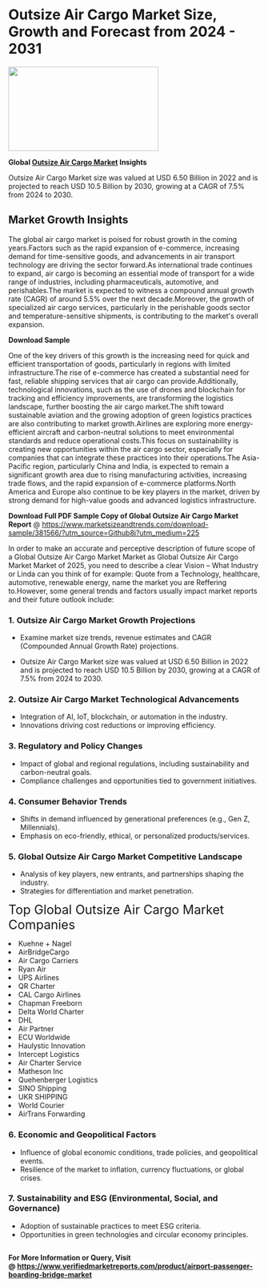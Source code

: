 <H1>Outsize Air Cargo Market Size, Growth and Forecast from 2024 - 2031</H1><img class="aligncenter size-medium wp-image-584254" src="https://thirdeyenews.in/wp-content/uploads/2024/09/Global-Market-Research-300x168.jpeg" alt="" width="300" height="168" /><p><strong>Global&nbsp;<a href="https://www.marketsizeandtrends.com/download-sample/381566/?utm_source=Github8j?utm_medium=225">Outsize Air Cargo Market</a> Insights</strong></p><p>Outsize Air Cargo Market size was valued at USD 6.50 Billion in 2022 and is projected to reach USD 10.5 Billion by 2030, growing at a CAGR of 7.5% from 2024 to 2030.</p><p><h2>Market Growth Insights</h2> <p>The global air cargo market is poised for robust growth in the coming years.Factors such as the rapid expansion of e-commerce, increasing demand for time-sensitive goods, and advancements in air transport technology are driving the sector forward.As international trade continues to expand, air cargo is becoming an essential mode of transport for a wide range of industries, including pharmaceuticals, automotive, and perishables.The market is expected to witness a compound annual growth rate (CAGR) of around 5.5% over the next decade.Moreover, the growth of specialized air cargo services, particularly in the perishable goods sector and temperature-sensitive shipments, is contributing to the market's overall expansion.</p> <p><strong>Download Sample</strong></p> <p>One of the key drivers of this growth is the increasing need for quick and efficient transportation of goods, particularly in regions with limited infrastructure.The rise of e-commerce has created a substantial need for fast, reliable shipping services that air cargo can provide.Additionally, technological innovations, such as the use of drones and blockchain for tracking and efficiency improvements, are transforming the logistics landscape, further boosting the air cargo market.The shift toward sustainable aviation and the growing adoption of green logistics practices are also contributing to market growth.Airlines are exploring more energy-efficient aircraft and carbon-neutral solutions to meet environmental standards and reduce operational costs.This focus on sustainability is creating new opportunities within the air cargo sector, especially for companies that can integrate these practices into their operations.The Asia-Pacific region, particularly China and India, is expected to remain a significant growth area due to rising manufacturing activities, increasing trade flows, and the rapid expansion of e-commerce platforms.North America and Europe also continue to be key players in the market, driven by strong demand for high-value goods and advanced logistics infrastructure.</p> <p><span class=""><strong>Download Full PDF Sample Copy of Global Outsize Air Cargo Market Report</strong> @ <a href="https://www.marketsizeandtrends.com/download-sample/381566/?utm_source=Github8j?utm_medium=225" target="_blank">https://www.marketsizeandtrends.com/download-sample/381566/?utm_source=Github8j?utm_medium=225</a></span></p><p>In order to make an accurate and perceptive description of future scope of a Global&nbsp;Outsize Air Cargo Market Market as Global&nbsp;Outsize Air Cargo Market Market of 2025, you need to describe a clear Vision &ndash; What Industry or Linda can you think of for example: Quote from a Technology, healthcare, automotive, renewable energy, name the market you are Reffering to.However, some general trends and factors usually impact market reports and their future outlook include:</p><h3>1.&nbsp;<strong>Outsize Air Cargo Market Growth Projections</strong></h3><ul><li>Examine market size trends, revenue estimates and CAGR (Compounded Annual Growth Rate) projections.</li><li><p>Outsize Air Cargo Market size was valued at USD 6.50 Billion in 2022 and is projected to reach USD 10.5 Billion by 2030, growing at a CAGR of 7.5% from 2024 to 2030.</p></li></ul><h3>2.&nbsp;<strong>Outsize Air Cargo Market Technological Advancements</strong></h3><ul><li>Integration of AI, IoT, blockchain, or automation in the industry.</li><li>Innovations driving cost reductions or improving efficiency.</li></ul><h3>3.&nbsp;<strong>Regulatory and Policy Changes</strong></h3><ul><li>Impact of global and regional regulations, including sustainability and carbon-neutral goals.</li><li>Compliance challenges and opportunities tied to government initiatives.</li></ul><h3>4.&nbsp;<strong>Consumer Behavior Trends</strong></h3><ul><li>Shifts in demand influenced by generational preferences (e.g., Gen Z, Millennials).</li><li>Emphasis on eco-friendly, ethical, or personalized products/services.</li></ul><h3>5.&nbsp;<strong>Global Outsize Air Cargo Market Competitive Landscape</strong></h3><ul><li>Analysis of key players, new entrants, and partnerships shaping the industry.</li><li>Strategies for differentiation and market penetration.</li></ul><p data-pm-slice="1 1 []"><span style="color: inherit; font-family: inherit; font-size: 25px;">Top Global Outsize Air Cargo Market Companies</span></p><div class="" data-test-id=""><p><li>Kuehne + Nagel</li><li> AirBridgeCargo</li><li> Air Cargo Carriers</li><li> Ryan Air</li><li> UPS Airlines</li><li> QR Charter</li><li> CAL Cargo Airlines</li><li> Chapman Freeborn</li><li> Delta World Charter</li><li> DHL</li><li> Air Partner</li><li> ECU Worldwide</li><li> Haulystic Innovation</li><li> Intercept Logistics</li><li> Air Charter Service</li><li> Matheson Inc</li><li> Quehenberger Logistics</li><li> SINO Shipping</li><li> UKR SHIPPING</li><li> World Courier</li><li> AirTrans Forwarding</li></p></div><h3>6.&nbsp;<strong>Economic and Geopolitical Factors</strong></h3><ul><li>Influence of global economic conditions, trade policies, and geopolitical events.</li><li>Resilience of the market to inflation, currency fluctuations, or global crises.</li></ul><h3>7.&nbsp;<strong>Sustainability and ESG (Environmental, Social, and Governance)</strong></h3><ul><li>Adoption of sustainable practices to meet ESG criteria.</li><li>Opportunities in green technologies and circular economy principles.</li></ul><h2><strong style="font-size: 14px;">For More Information or Query, Visit @&nbsp;</strong><a style="background-color: #ffffff; font-size: 14px;" href="https://www.marketsizeandtrends.com/report/outsize-air-cargo-market/" target="_blank">https://www.verifiedmarketreports.com/product/airport-passenger-boarding-bridge-market</a></h2>